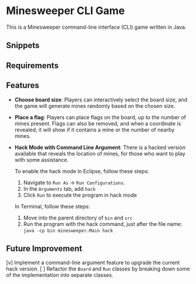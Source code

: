# Minesweeper CLI Game

This is a Minesweeper command-line interface (CLI) game written in Java.

## Snippets

## Requirements

## Features

- **Choose board size**: Players can interactively select the board size, and the game will generate mines randomly based on the chosen size.
- **Place a flag**: Players can place flags on the board, up to the number of mines present. Flags can also be removed, and when a coordinate is revealed, it will show if it contains a mine or the number of nearby mines.
- **Hack Mode with Command Line Argument**: There is a hacked version available that reveals the location of mines, for those who want to play with some assistance.

  To enable the hack mode in Eclipse, follow these steps:

  1. Navigate to `Run As` -> `Run Configurations`.
  2. In the `Arguments` tab, add `hack`
  3. Click `Run` to execute the program in hack mode

  In Terminal, follow these steps:

  1. Move into the parent directory of `bin` and `src`
  2. Run the program with the hack command, just after the file name: `java -cp bin minesweeper.Main hack`

## Future Improvement

[v] Implement a command-line argument feature to upgrade the current hack version.
[ ] Refactor the `Board` and `Run` classes by breaking down some of the implementation into separate classes.
